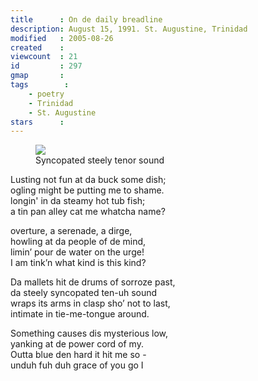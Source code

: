 ```yaml
---
title      : On de daily breadline
description: August 15, 1991. St. Augustine, Trinidad
modified   : 2005-08-26
created    :
viewcount  : 21
id         : 297
gmap       :
tags        :
    - poetry
    - Trinidad
    - St. Augustine
stars      :
---
```


<figure>
    <img src="pans.jpg">
    <figcaption>Syncopated steely tenor sound</figcaption>
</figure>

Lusting not fun at da buck some dish;  
ogling might be putting me to shame.  
longin' in da steamy hot tub fish;  
a tin pan alley cat me whatcha name?

overture, a serenade, a dirge,  
howling at da people of de mind,  
limin’ pour de water on the urge!  
I am tink’n what kind is this kind?

Da mallets hit de drums of sorroze past,  
da steely syncopated ten-uh sound  
wraps its arms in clasp sho’ not to last,  
intimate in tie-me-tongue around.

Something causes dis mysterious low,  
yanking at de power cord of my.  
Outta blue den hard it hit me so -  
unduh fuh duh grace of you go I
